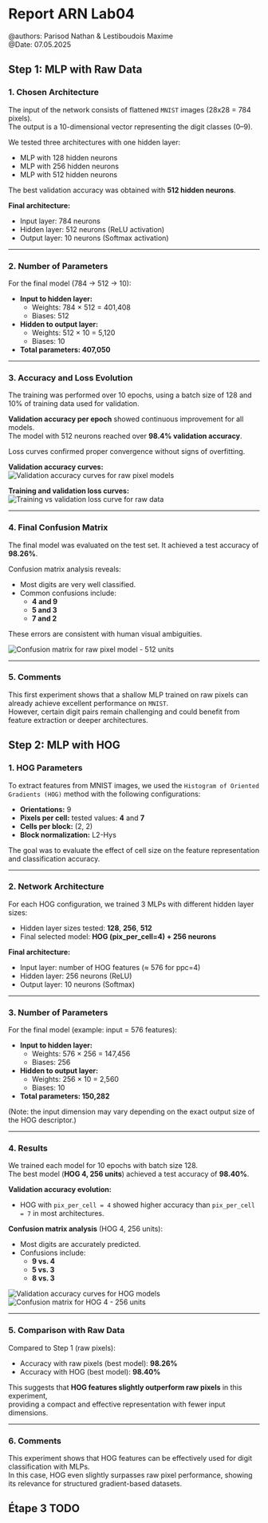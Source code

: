 # Report ARN Lab04

@authors: Parisod Nathan & Lestiboudois Maxime </br>
@Date: 07.05.2025

## Step 1: MLP with Raw Data

### 1. Chosen Architecture

The input of the network consists of flattened `MNIST` images (28x28 = 784 pixels).  
The output is a 10-dimensional vector representing the digit classes (0–9).

We tested three architectures with one hidden layer:

- MLP with 128 hidden neurons
- MLP with 256 hidden neurons
- MLP with 512 hidden neurons

The best validation accuracy was obtained with **512 hidden neurons**.

**Final architecture:**

- Input layer: 784 neurons
- Hidden layer: 512 neurons (ReLU activation)
- Output layer: 10 neurons (Softmax activation)

---

### 2. Number of Parameters

For the final model (784 → 512 → 10):

- **Input to hidden layer:**
  - Weights: 784 × 512 = 401,408
  - Biases: 512
- **Hidden to output layer:**
  - Weights: 512 × 10 = 5,120
  - Biases: 10
- **Total parameters: 407,050**

---

### 3. Accuracy and Loss Evolution

The training was performed over 10 epochs, using a batch size of 128 and 10% of training data used for validation.

**Validation accuracy per epoch** showed continuous improvement for all models.  
The model with 512 neurons reached over **98.4% validation accuracy**.

Loss curves confirmed proper convergence without signs of overfitting.

**Validation accuracy curves:**
![Validation accuracy curves for raw pixel models](imgs/Validation_accuracy_curves_for_raw_pixel_models_etape_1.png)

**Training and validation loss curves:**
![Training vs validation loss curve for raw data](imgs/Training_vs_validation_loss_curve_for_raw_data_etape_1.png)

---

### 4. Final Confusion Matrix

The final model was evaluated on the test set. It achieved a test accuracy of **98.26%**.

Confusion matrix analysis reveals:

- Most digits are very well classified.
- Common confusions include:
  - **4 and 9**
  - **5 and 3**
  - **7 and 2**

These errors are consistent with human visual ambiguities.

![Confusion matrix for raw pixel model - 512 units](imgs/Confusion_matrix_for_raw_pixel_model_512_units_etape_1.png)

---

### 5. Comments

This first experiment shows that a shallow MLP trained on raw pixels can already achieve excellent performance on `MNIST`.  
However, certain digit pairs remain challenging and could benefit from feature extraction or deeper architectures.

## Step 2: MLP with HOG

### 1. HOG Parameters

To extract features from MNIST images, we used the `Histogram of Oriented Gradients (HOG)` method with the following configurations:

- **Orientations:** 9
- **Pixels per cell:** tested values: **4** and **7**
- **Cells per block:** (2, 2)
- **Block normalization:** L2-Hys

The goal was to evaluate the effect of cell size on the feature representation and classification accuracy.

---

### 2. Network Architecture

For each HOG configuration, we trained 3 MLPs with different hidden layer sizes:

- Hidden layer sizes tested: **128**, **256**, **512**
- Final selected model: **HOG (pix_per_cell=4) + 256 neurons**

**Final architecture:**

- Input layer: number of HOG features (≈ 576 for ppc=4)
- Hidden layer: 256 neurons (ReLU)
- Output layer: 10 neurons (Softmax)

---

### 3. Number of Parameters

For the final model (example: input = 576 features):

- **Input to hidden layer:**
  - Weights: 576 × 256 = 147,456
  - Biases: 256
- **Hidden to output layer:**
  - Weights: 256 × 10 = 2,560
  - Biases: 10
- **Total parameters: 150,282**

(Note: the input dimension may vary depending on the exact output size of the HOG descriptor.)

---

### 4. Results

We trained each model for 10 epochs with batch size 128.  
The best model (**HOG 4, 256 units**) achieved a test accuracy of **98.40%**.

**Validation accuracy evolution:**

- HOG with `pix_per_cell = 4` showed higher accuracy than `pix_per_cell = 7` in most architectures.

**Confusion matrix analysis** (HOG 4, 256 units):

- Most digits are accurately predicted.
- Confusions include:
  - **9 vs. 4**
  - **5 vs. 3**
  - **8 vs. 3**

![Validation accuracy curves for HOG models](imgs/Validation_accuracy_curves_for_HOG_models_etape_2.png)
![Confusion matrix for HOG 4 - 256 units](imgs/Confusion_matrix_for_HOG_4_256_units_etape_2.png)

---

### 5. Comparison with Raw Data

Compared to Step 1 (raw pixels):

- Accuracy with raw pixels (best model): **98.26%**
- Accuracy with HOG (best model): **98.40%**

This suggests that **HOG features slightly outperform raw pixels** in this experiment,  
providing a compact and effective representation with fewer input dimensions.

---

### 6. Comments

This experiment shows that HOG features can be effectively used for digit classification with MLPs.  
In this case, HOG even slightly surpasses raw pixel performance, showing its relevance for structured gradient-based datasets.

## Étape 3 TODO
